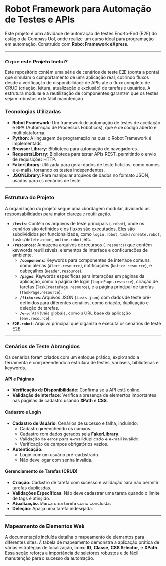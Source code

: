 # Robot Framework para Automação de Testes e APIs

Este projeto é uma atividade de automação de testes End-to-End (E2E) do estágio da Compass Uol, onde realizei um curso ideal para programação em automação. Construído com **Robot Framework eXpress**.

---

### **O que este Projeto Inclui?**

Este repositório contém uma série de cenários de teste E2E (ponta a ponta) que simulam o comportamento de uma aplicação real, cobrindo fluxos desde a verificação de disponibilidade de APIs até o fluxo completo de CRUD (criação, leitura, atualização e exclusão) de tarefas e usuários. A estrutura modular e a reutilização de componentes garantem que os testes sejam robustos e de fácil manutenção.

### **Tecnologias Utilizadas**

* **Robot Framework**: Um framework de automação de testes de aceitação e RPA (Automação de Processos Robóticos), que é de código aberto e multiplataforma.
* **Python**: A linguagem de programação na qual o Robot Framework é implementado.
* **Browser Library**: Biblioteca para automação de navegadores.
* **RequestsLibrary**: Biblioteca para testar APIs REST, permitindo o envio de requisições HTTP.
* **FakerLibrary**: Utilizada para gerar dados de teste fictícios, como nomes e e-mails, tornando os testes independentes.
* **JSONLibrary**: Para manipular arquivos de dados no formato JSON, usados para os cenários de teste.

---

### **Estrutura do Projeto**

A organização do projeto segue uma abordagem modular, dividindo as responsabilidades para maior clareza e reutilização.

* **`/tests`**: Contém os arquivos de teste principais (`.robot`), onde os cenários são definidos e os fluxos são executados. Eles são subdivididos por funcionalidade, como `login.robot`, `tasks/create.robot`, `tasks/delete.robot`, `online.robot`, etc.
* **`/resources`**: Armazena arquivos de recursos (`.resource`) que contêm keywords reutilizáveis, elementos de interface e configurações de ambiente.
    * **`/components`**: Keywords para componentes de interface comuns, como alertas (`Alert.resource`), notificações (`Notice.resource`), e cabeçalhos (`Header.resource`).
    * **`/pages`**: Keywords específicas para interações em páginas da aplicação, como a página de login (`loginPage.resource`), criação de tarefas (`TaskCreatePage.resource`), e a página principal de tarefas (`TaskPage.resource`).
    * **`/fixtures`**: Arquivos JSON (`tasks.json`) com dados de teste pré-definidos para diferentes cenários, como criação, duplicação e deleção de tarefas.
    * **`/env`**: Variáveis globais, como a URL base da aplicação (`env.resource`).
* **`E2E.robot`**: Arquivo principal que organiza e executa os cenários de teste E2E.

---

### **Cenários de Teste Abrangidos**

Os cenários foram criados com um enfoque prático, explorando a ferramenta e compreendendo a estrutura de testes, variáveis, bibliotecas e keywords.

#### **API e Páginas**
* **Verificação de Disponibilidade**: Confirma se a API está online.
* **Validação de Interface**: Verifica a presença de elementos importantes nas páginas de cadastro usando **XPath** e **CSS**.

#### **Cadastro e Login**
* **Cadastro de Usuário**: Cenários de sucesso e falha, incluindo:
    * Cadastro preenchendo os campos.
    * Cadastro com dados gerados pela **FakerLibrary**.
    * Validação de erros para e-mail duplicado e e-mail inválido.
    * Verificação de campos obrigatórios vazios.
* **Autenticação**:
    * Login com um usuário pré-cadastrado.
    * Não deve logar com senha inválida.

#### **Gerenciamento de Tarefas (CRUD)**
* **Criação**: Cadastro de tarefa com sucesso e validação para não permitir tarefas duplicadas.
* **Validações Específicas**: Não deve cadastrar uma tarefa quando o limite de tags é atingido.
* **Atualização**: Marca uma tarefa como concluída.
* **Deleção**: Apaga uma tarefa indesejada.

---

### **Mapeamento de Elementos Web**

A documentação incluída detalha o mapeamento de elementos para diferentes sites. A tabela de mapeamento demonstra a aplicação prática de várias estratégias de localização, como **ID**, **Classe**, **CSS Selector**, e **XPath**. Essa seção reforça a importância de seletores robustos e de fácil manutenção para o sucesso da automação.
